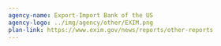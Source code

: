 ```yaml
---
agency-name: Export-Import Bank of the US
agency-logo: ../img/agency/other/EXIM.png
plan-link: https://www.exim.gov/news/reports/other-reports
---
```

